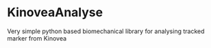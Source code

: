 # KinoveaAnalyse
Very simple python based biomechanical library for analysing tracked marker from Kinovea
